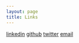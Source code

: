 ```yaml
---
layout: page
title: Links
---
```



[linkedin](https://linkedin.com/in/haikalfouzi)
[github](https://github.com/haikalfouzi)
[twitter](https://twitter.com/trndbtd)
[email](mailto:haikalfouzi13@gmail.com)

